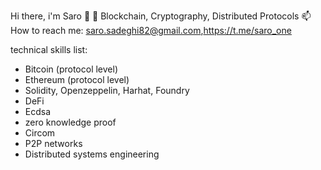 Hi there, i'm Saro 👋
🔭 Blockchain, Cryptography, Distributed Protocols
📫 How to reach me: saro.sadeghi82@gmail.com,https://t.me/saro_one

technical skills list:
- Bitcoin (protocol level)
- Ethereum (protocol level)
- Solidity, Openzeppelin, Harhat, Foundry
- DeFi
- Ecdsa
- zero knowledge proof
- Circom
- P2P networks
- Distributed systems engineering
